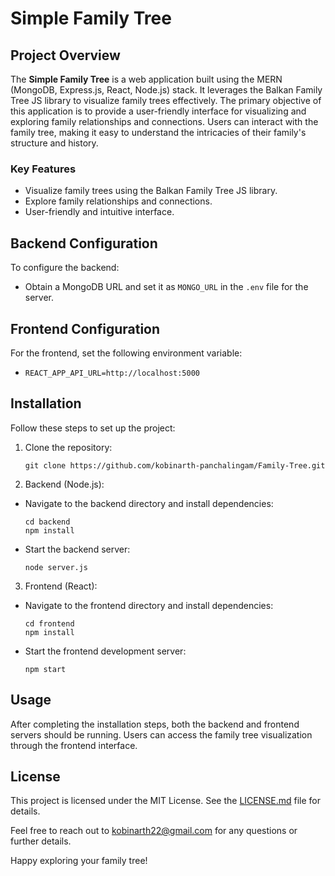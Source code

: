 # Simple Family Tree

## Project Overview

The **Simple Family Tree** is a web application built using the MERN (MongoDB, Express.js, React, Node.js) stack. It leverages the Balkan Family Tree JS library to visualize family trees effectively. The primary objective of this application is to provide a user-friendly interface for visualizing and exploring family relationships and connections. Users can interact with the family tree, making it easy to understand the intricacies of their family's structure and history.

### Key Features

- Visualize family trees using the Balkan Family Tree JS library.
- Explore family relationships and connections.
- User-friendly and intuitive interface.

## Backend Configuration

To configure the backend:

- Obtain a MongoDB URL and set it as `MONGO_URL` in the `.env` file for the server.

## Frontend Configuration

For the frontend, set the following environment variable:

- `REACT_APP_API_URL=http://localhost:5000`

## Installation

Follow these steps to set up the project:

1. Clone the repository:
   ```
   git clone https://github.com/kobinarth-panchalingam/Family-Tree.git
   ```
2. Backend (Node.js):

- Navigate to the backend directory and install dependencies:
  ```
  cd backend
  npm install
  ```
- Start the backend server:
  ```
  node server.js
  ```

3. Frontend (React):

- Navigate to the frontend directory and install dependencies:

  ```
  cd frontend
  npm install
  ```

- Start the frontend development server:
  ```
  npm start
  ```

## Usage

After completing the installation steps, both the backend and frontend servers should be running. Users can access the family tree visualization through the frontend interface.

## License

This project is licensed under the MIT License. See the [LICENSE.md](LICENSE.md) file for details.

Feel free to reach out to kobinarth22@gmail.com for any questions or further details.

Happy exploring your family tree!
